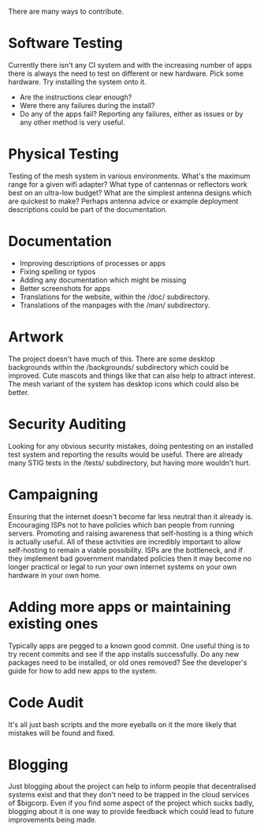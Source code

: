 There are many ways to contribute.

# Software Testing
Currently there isn't any CI system and with the increasing number of apps there is always the need to test on different or new hardware. Pick some hardware. Try installing the system onto it.
 * Are the instructions clear enough?
 * Were there any failures during the install?
 * Do any of the apps fail?
Reporting any failures, either as issues or by any other method is very useful.

# Physical Testing
Testing of the mesh system in various environments. What's the maximum range for a given wifi adapter? What type of cantennas or reflectors work best on an ultra-low budget? What are the simplest antenna designs which are quickest to make? Perhaps antenna advice or example deployment descriptions could be part of the documentation.

# Documentation
 * Improving descriptions of processes or apps
 * Fixing spelling or typos
 * Adding any documentation which might be missing
 * Better screenshots for apps
 * Translations for the website, within the /doc/ subdirectory.
 * Translations of the manpages with the /man/ subdirectory.

# Artwork
The project doesn't have much of this. There are some desktop backgrounds within the /backgrounds/ subdirectory which could be improved. Cute mascots and things like that can also help to attract interest. The mesh variant of the system has desktop icons which could also be better.

# Security Auditing
Looking for any obvious security mistakes, doing pentesting on an installed test system and reporting the results would be useful. There are already many STIG tests in the /tests/ subdirectory, but having more wouldn't hurt.

# Campaigning
Ensuring that the internet doesn't become far less neutral than it already is. Encouraging ISPs not to have policies which ban people from running servers. Promoting and raising awareness that self-hosting is a thing which is actually useful. All of these activities are incredibly important to allow self-hosting to remain a viable possibility. ISPs are the bottleneck, and if they implement bad government mandated policies then it may become no longer practical or legal to run your own internet systems on your own hardware in your own home.

# Adding more apps or maintaining existing ones
Typically apps are pegged to a known good commit. One useful thing is to try recent commits and see if the app installs successfully. Do any new packages need to be installed, or old ones removed? See the developer's guide for how to add new apps to the system.

# Code Audit
It's all just bash scripts and the more eyeballs on it the more likely that mistakes will be found and fixed.

# Blogging
Just blogging about the project can help to inform people that decentralised systems exist and that they don't need to be trapped in the cloud services of $bigcorp. Even if you find some aspect of the project which sucks badly, blogging about it is one way to provide feedback which could lead to future improvements being made.
